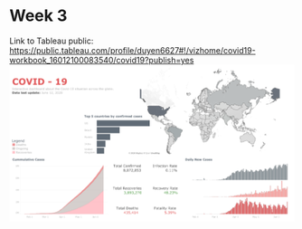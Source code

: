 # Week 3
Link to Tableau public: 
https://public.tableau.com/profile/duyen6627#!/vizhome/covid19-workbook_16012100083540/covid19?publish=yes
![Tableau](https://github.com/trungduyen0220/coderschool-devC/blob/master/Week%203/covid19.gif)
